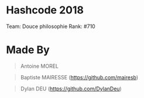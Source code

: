 # Hashcode 2018

Team: Douce philosophie
Rank: #710

Made By
=======

> Antoine MOREL

> Baptiste MAIRESSE (https://github.com/mairesb)

> Dylan DEU (https://github.com/DylanDeu)
